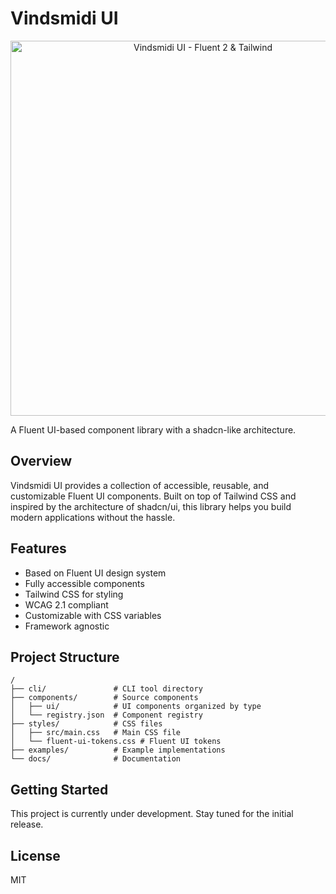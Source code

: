 # Vindsmidi UI

<div align="center">
  <img src="public/images/logo.png" alt="Vindsmidi UI - Fluent 2 & Tailwind" width="600" />
</div>

A Fluent UI-based component library with a shadcn-like architecture.

## Overview

Vindsmidi UI provides a collection of accessible, reusable, and customizable Fluent UI components. Built on top of Tailwind CSS and inspired by the architecture of shadcn/ui, this library helps you build modern applications without the hassle.

## Features

- Based on Fluent UI design system
- Fully accessible components
- Tailwind CSS for styling
- WCAG 2.1 compliant
- Customizable with CSS variables
- Framework agnostic

## Project Structure

```
/
├── cli/               # CLI tool directory
├── components/        # Source components
│   ├── ui/            # UI components organized by type
│   └── registry.json  # Component registry
├── styles/            # CSS files
│   ├── src/main.css   # Main CSS file
│   └── fluent-ui-tokens.css # Fluent UI tokens
├── examples/          # Example implementations
└── docs/              # Documentation
```

## Getting Started

This project is currently under development. Stay tuned for the initial release.

## License

MIT 